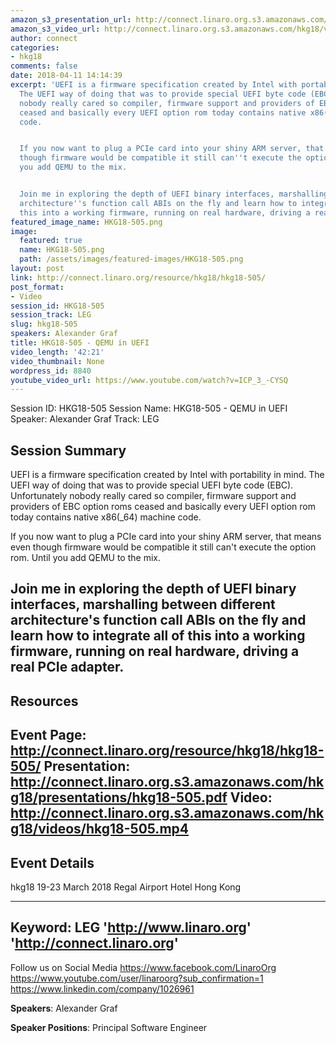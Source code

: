 ```yaml
---
amazon_s3_presentation_url: http://connect.linaro.org.s3.amazonaws.com/hkg18/presentations/hkg18-505.pdf
amazon_s3_video_url: http://connect.linaro.org.s3.amazonaws.com/hkg18/videos/hkg18-505.mp4
author: connect
categories:
- hkg18
comments: false
date: 2018-04-11 14:14:39
excerpt: 'UEFI is a firmware specification created by Intel with portability in mind.
  The UEFI way of doing that was to provide special UEFI byte code (EBC). Unfortunately
  nobody really cared so compiler, firmware support and providers of EBC option roms
  ceased and basically every UEFI option rom today contains native x86(_64) machine
  code.


  If you now want to plug a PCIe card into your shiny ARM server, that means even
  though firmware would be compatible it still can''t execute the option rom. Until
  you add QEMU to the mix.


  Join me in exploring the depth of UEFI binary interfaces, marshalling between different
  architecture''s function call ABIs on the fly and learn how to integrate all of
  this into a working firmware, running on real hardware, driving a real PCIe adapter.'
featured_image_name: HKG18-505.png
image:
  featured: true
  name: HKG18-505.png
  path: /assets/images/featured-images/HKG18-505.png
layout: post
link: http://connect.linaro.org/resource/hkg18/hkg18-505/
post_format:
- Video
session_id: HKG18-505
session_track: LEG
slug: hkg18-505
speakers: Alexander Graf
title: HKG18-505 - QEMU in UEFI
video_length: '42:21'
video_thumbnail: None
wordpress_id: 8840
youtube_video_url: https://www.youtube.com/watch?v=ICP_3_-CYSQ
---
```


Session ID: HKG18-505
Session Name: HKG18-505 - QEMU in UEFI
Speaker: Alexander Graf
Track: LEG


## Session Summary
UEFI is a firmware specification created by Intel with portability in mind. The UEFI way of doing that was to provide special UEFI byte code (EBC). Unfortunately nobody really cared so compiler, firmware support and providers of EBC option roms ceased and basically every UEFI option rom today contains native x86(_64) machine code.

If you now want to plug a PCIe card into your shiny ARM server, that means even though firmware would be compatible it still can't execute the option rom. Until you add QEMU to the mix.

Join me in exploring the depth of UEFI binary interfaces, marshalling between different architecture's function call ABIs on the fly and learn how to integrate all of this into a working firmware, running on real hardware, driving a real PCIe adapter.
---------------------------------------------------
## Resources
Event Page: http://connect.linaro.org/resource/hkg18/hkg18-505/
Presentation: http://connect.linaro.org.s3.amazonaws.com/hkg18/presentations/hkg18-505.pdf
Video: http://connect.linaro.org.s3.amazonaws.com/hkg18/videos/hkg18-505.mp4
 ---------------------------------------------------
## Event Details
hkg18
19-23 March 2018 
Regal Airport Hotel Hong Kong

---------------------------------------------------
Keyword: LEG
'http://www.linaro.org'
'http://connect.linaro.org'
---------------------------------------------------
Follow us on Social Media
https://www.facebook.com/LinaroOrg
https://www.youtube.com/user/linaroorg?sub_confirmation=1
https://www.linkedin.com/company/1026961

**Speakers**: Alexander Graf

**Speaker Positions**: Principal Software Engineer